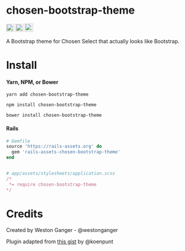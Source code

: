 # chosen-bootstrap-theme
<a href="https://badge.fury.io/js/chosen-bootstrap-theme" target="_blank"><img height="21" style='border:0px;height:21px;' border='0' src="https://badge.fury.io/js/chosen-bootstrap-theme.svg" alt="NPM Version"></a>
<a href='https://www.npmjs.org/package/chosen-bootstrap-theme' target='_blank'><img height='21' style='border:0px;height:21px;' src='https://img.shields.io/npm/dt/chosen-bootstrap-theme.svg?label=NPM+Downloads' border='0' alt='NPM Downloads' /></a>
<a href='https://ko-fi.com/A5071NK' target='_blank'><img height='22' style='border:0px;height:22px;' src='https://az743702.vo.msecnd.net/cdn/kofi1.png?v=a' border='0' alt='Buy Me a Coffee' /></a> 

A Bootstrap theme for Chosen Select that actually looks like Bootstrap.

# Install

#### Yarn, NPM, or Bower
```
yarn add chosen-bootstrap-theme

npm install chosen-bootstrap-theme

bower install chosen-bootstrap-theme
```

#### Rails
```ruby
# Gemfile
source 'https://rails-assets.org' do
  gem 'rails-assets-chosen-bootstrap-theme'
end


# app/assets/stylesheets/application.scss
/*
 *= require chosen-bootstrap-theme
*/
```

# Credits
Created by Weston Ganger - @westonganger

Plugin adapted from [this gist](https://gist.github.com/koenpunt/6424137) by @koenpunt
